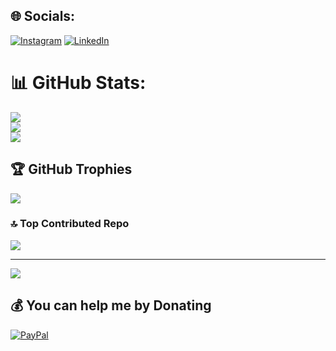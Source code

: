 
## 🌐 Socials:
[![Instagram](https://img.shields.io/badge/Instagram-%23E4405F.svg?logo=Instagram&logoColor=white)](https://instagram.com/me__d2k) [![LinkedIn](https://img.shields.io/badge/LinkedIn-%230077B5.svg?logo=linkedin&logoColor=white)](https://linkedin.com/in/salil-mhatre-d2k) 


# 📊 GitHub Stats:
![](https://github-readme-stats.vercel.app/api?username=Deadpool2000&theme=dark&hide_border=false&include_all_commits=true&count_private=false)<br/>
![](https://github-readme-streak-stats.herokuapp.com/?user=Deadpool2000&theme=dark&hide_border=false)<br/>
![](https://github-readme-stats.vercel.app/api/top-langs/?username=Deadpool2000&theme=dark&hide_border=false&include_all_commits=true&count_private=false&layout=compact)

## 🏆 GitHub Trophies
![](https://github-profile-trophy.vercel.app/?username=Deadpool2000&theme=monokai&no-frame=false&no-bg=true&margin-w=4)

### 🔝 Top Contributed Repo
![](https://github-contributor-stats.vercel.app/api?username=Deadpool2000&limit=5&theme=material-palenight&combine_all_yearly_contributions=true)

---
[![](https://visitcount.itsvg.in/api?id=Deadpool2000&icon=2&color=3)](https://visitcount.itsvg.in)

  ## 💰 You can help me by Donating
  [![PayPal](https://img.shields.io/badge/PayPal-00457C?style=for-the-badge&logo=paypal&logoColor=white)](https://paypal.me/Deadpool2k) 

  
<!-- Proudly created with GPRM ( https://gprm.itsvg.in ) -->
